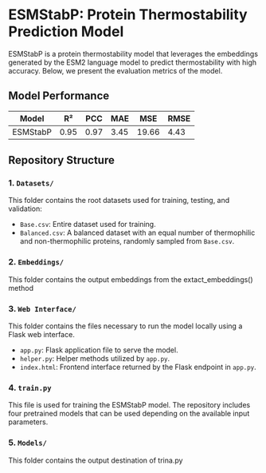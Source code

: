 # ESMStabP: Protein Thermostability Prediction Model

ESMStabP is a protein thermostability model that leverages the embeddings generated by the ESM2 language model to predict thermostability with high accuracy. Below, we present the evaluation metrics of the model.

## Model Performance

| Model       | R²     | PCC    | MAE   | MSE   | RMSE  |
|-------------|--------|--------|-------|-------|-------|
| ESMStabP    | 0.95   | 0.97   | 3.45  | 19.66 | 4.43  |

## Repository Structure

### 1. `Datasets/`
This folder contains the root datasets used for training, testing, and validation:
- `Base.csv`: Entire dataset used for training.
- `Balanced.csv`: A balanced dataset with an equal number of thermophilic and non-thermophilic proteins, randomly sampled from `Base.csv`.

### 2. `Embeddings/`
This folder contains the output embeddings from the extact_embeddings() method

### 3. `Web Interface/`
This folder contains the files necessary to run the model locally using a Flask web interface.
- `app.py`: Flask application file to serve the model.
- `helper.py`: Helper methods utilized by `app.py`.
- `index.html`: Frontend interface returned by the Flask endpoint in `app.py`.

### 4. `train.py`
This file is used for training the ESMStabP model. The repository includes four pretrained models that can be used depending on the available input parameters.

### 5. `Models/`
This folder contains the output destination of trina.py